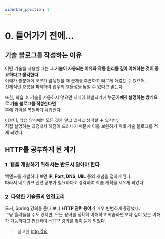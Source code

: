 ```yaml
---
siderbar_position: 1
---
```


# 0. 들어가기 전에...

## 기술 블로그를 작성하는 이유

어떤 기술을 사용할 때는 **그 기술이 사용되는 이유와 작동 원리를 깊이 이해하는 것이 중요하다고 생각한다.**  
이해가 충분해야 오류가 발생했을 때 문제를 추론하고 빠르게 해결할 수 있으며,  
전체적인 흐름을 파악하여 업무의 효율성을 높일 수 있다고 믿는다.

또한, 학습 후 기술을 사용하지 않으면 지식이 휘발되기에 **누군가에게 설명하는 방식으로 기술 블로그를 작성한다면**  
후에 기억을 복원하기 쉬워진다.

더불어, 학습 당시에는 모든 것을 알고 있다고 생각할 수 있지만,  
직접 설명하는 과정에서 허점이 드러나기 때문에 이를 보완하기 위해 기술 블로그를 적게 되었다.

## HTTP를 공부하게 된 계기

### 1. 웹을 개발하기 위해서는 반드시 알아야 한다

백엔드를 개발하다 보면 **IP, Port, DNS, URL** 등의 개념을 접하게 된다.  
따라서 네트워크 관련 공부가 필요하다고 생각하여 학습 계획을 세우게 되었다.

### 2. 다양한 기술들의 연결고리

도커, Spring 강의를 듣다 보니 **HTTP 관련 용어**가 매우 빈번하게 등장했다.  
그냥 흘려들을 수도 있지만, 모든 용어를 정확히 이해하고 학습하면 보다 깊이 있는 이해가 가능하다고 판단하여 HTTP 강의를 찾아 듣게 되었다.

> 참고한 [http 강의](https://inf.run/AMxiF)
